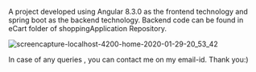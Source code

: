 A project developed using Angular 8.3.0 as the frontend technology and spring boot as the backend technology.
Backend code can be found in eCart folder of shoppingApplication Repository.

![screencapture-localhost-4200-home-2020-01-29-20_53_42](https://user-images.githubusercontent.com/53425575/73370118-b5950480-42d9-11ea-9d9a-e15a40dba5c3.png)

In case of any queries , you can contact me on my email-id.
Thank you:)
